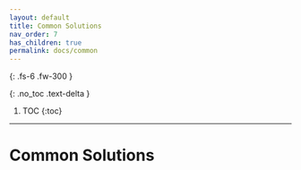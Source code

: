 ```yaml
---
layout: default
title: Common Solutions
nav_order: 7
has_children: true
permalink: docs/common
---
```



{: .fs-6 .fw-300 }

{: .no_toc .text-delta }

1. TOC
{:toc}

---

# Common Solutions

